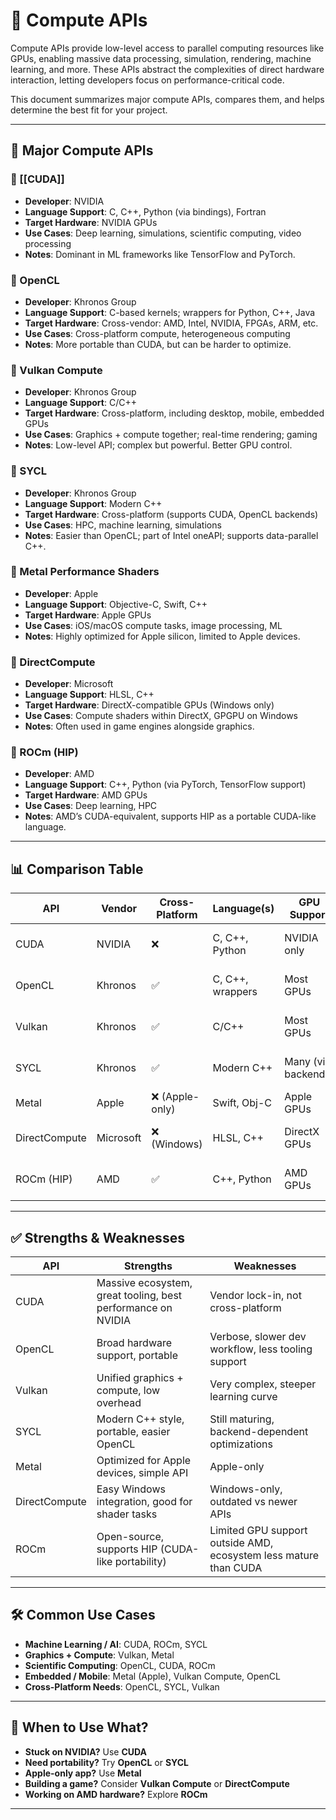 # 🧮 Compute APIs

Compute APIs provide low-level access to parallel computing resources like GPUs, enabling massive data processing, simulation, rendering, machine learning, and more. These APIs abstract the complexities of direct hardware interaction, letting developers focus on performance-critical code.

This document summarizes major compute APIs, compares them, and helps determine the best fit for your project.

---

## 🧵 Major Compute APIs

### 🔹 [[CUDA]]
- **Developer**: NVIDIA
- **Language Support**: C, C++, Python (via bindings), Fortran
- **Target Hardware**: NVIDIA GPUs
- **Use Cases**: Deep learning, simulations, scientific computing, video processing
- **Notes**: Dominant in ML frameworks like TensorFlow and PyTorch.

### 🔹 OpenCL
- **Developer**: Khronos Group
- **Language Support**: C-based kernels; wrappers for Python, C++, Java
- **Target Hardware**: Cross-vendor: AMD, Intel, NVIDIA, FPGAs, ARM, etc.
- **Use Cases**: Cross-platform compute, heterogeneous computing
- **Notes**: More portable than CUDA, but can be harder to optimize.

### 🔹 Vulkan Compute
- **Developer**: Khronos Group
- **Language Support**: C/C++
- **Target Hardware**: Cross-platform, including desktop, mobile, embedded GPUs
- **Use Cases**: Graphics + compute together; real-time rendering; gaming
- **Notes**: Low-level API; complex but powerful. Better GPU control.

### 🔹 SYCL
- **Developer**: Khronos Group
- **Language Support**: Modern C++
- **Target Hardware**: Cross-platform (supports CUDA, OpenCL backends)
- **Use Cases**: HPC, machine learning, simulations
- **Notes**: Easier than OpenCL; part of Intel oneAPI; supports data-parallel C++.

### 🔹 Metal Performance Shaders
- **Developer**: Apple
- **Language Support**: Objective-C, Swift, C++
- **Target Hardware**: Apple GPUs
- **Use Cases**: iOS/macOS compute tasks, image processing, ML
- **Notes**: Highly optimized for Apple silicon, limited to Apple devices.

### 🔹 DirectCompute
- **Developer**: Microsoft
- **Language Support**: HLSL, C++
- **Target Hardware**: DirectX-compatible GPUs (Windows only)
- **Use Cases**: Compute shaders within DirectX, GPGPU on Windows
- **Notes**: Often used in game engines alongside graphics.

### 🔹 ROCm (HIP)
- **Developer**: AMD
- **Language Support**: C++, Python (via PyTorch, TensorFlow support)
- **Target Hardware**: AMD GPUs
- **Use Cases**: Deep learning, HPC
- **Notes**: AMD’s CUDA-equivalent, supports HIP as a portable CUDA-like language.

---

## 📊 Comparison Table

| API         | Vendor     | Cross-Platform | Language(s)      | GPU Support     | Good For                          | Abstraction Level |
|-------------|------------|----------------|------------------|------------------|------------------------------------|--------------------|
| CUDA        | NVIDIA     | ❌              | C, C++, Python   | NVIDIA only      | ML, Simulations, HPC               | Low-level          |
| OpenCL      | Khronos    | ✅              | C, C++, wrappers | Most GPUs        | General-purpose, heterogeneous     | Low to mid         |
| Vulkan      | Khronos    | ✅              | C/C++            | Most GPUs        | Graphics + compute, games          | Low-level          |
| SYCL        | Khronos    | ✅              | Modern C++       | Many (via backends) | HPC, easier OpenCL alternative     | Mid-level          |
| Metal       | Apple      | ❌ (Apple-only) | Swift, Obj-C     | Apple GPUs       | ML on iOS/macOS                    | Mid to high        |
| DirectCompute| Microsoft | ❌ (Windows)    | HLSL, C++         | DirectX GPUs     | Windows gaming, shaders            | Mid to low         |
| ROCm (HIP)  | AMD        | ✅              | C++, Python       | AMD GPUs         | Deep learning, scientific compute  | Low-level          |

---

## ✅ Strengths & Weaknesses

| API         | Strengths                                                                 | Weaknesses                                                        |
|-------------|---------------------------------------------------------------------------|--------------------------------------------------------------------|
| CUDA        | Massive ecosystem, great tooling, best performance on NVIDIA              | Vendor lock-in, not cross-platform                                |
| OpenCL      | Broad hardware support, portable                                          | Verbose, slower dev workflow, less tooling support                |
| Vulkan      | Unified graphics + compute, low overhead                                  | Very complex, steeper learning curve                              |
| SYCL        | Modern C++ style, portable, easier OpenCL                                 | Still maturing, backend-dependent optimizations                   |
| Metal       | Optimized for Apple devices, simple API                                   | Apple-only                                                         |
| DirectCompute| Easy Windows integration, good for shader tasks                          | Windows-only, outdated vs newer APIs                              |
| ROCm        | Open-source, supports HIP (CUDA-like portability)                         | Limited GPU support outside AMD, ecosystem less mature than CUDA  |

---

## 🛠 Common Use Cases

- **Machine Learning / AI**: CUDA, ROCm, SYCL
- **Graphics + Compute**: Vulkan, Metal
- **Scientific Computing**: OpenCL, CUDA, ROCm
- **Embedded / Mobile**: Metal (Apple), Vulkan Compute, OpenCL
- **Cross-Platform Needs**: OpenCL, SYCL, Vulkan

---

## 🤔 When to Use What?

- **Stuck on NVIDIA?** Use **CUDA**
- **Need portability?** Try **OpenCL** or **SYCL**
- **Apple-only app?** Use **Metal**
- **Building a game?** Consider **Vulkan Compute** or **DirectCompute**
- **Working on AMD hardware?** Explore **ROCm**

---



